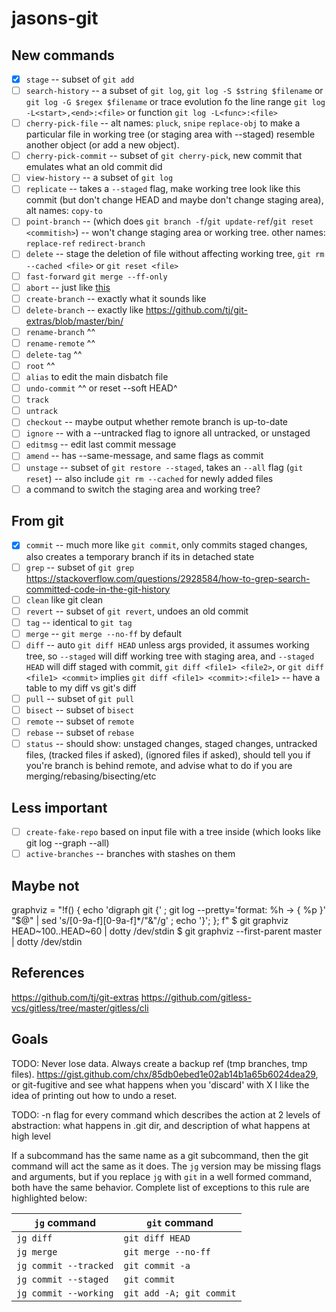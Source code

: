 # jasons-git

## New commands

* [x] `stage` -- subset of `git add`
* [ ] `search-history` -- a subset of `git log`, `git log -S $string $filename` or `git log -G $regex $filename` or trace evolution fo the line range `git log -L<start>,<end>:<file>` or function `git log -L<func>:<file>`
* [ ] `cherry-pick-file` -- alt names: `pluck`, `snipe` `replace-obj` to make a particular file in working tree (or staging area with --staged) resemble another object (or add a new object).
* [ ] `cherry-pick-commit` -- subset of `git cherry-pick`, new commit that emulates what an old commit did
* [ ] `view-history` -- a subset of `git log`
* [ ] `replicate` -- takes a `--staged` flag, make working tree look like this commit (but don't change HEAD and maybe don't change staging area), alt names: `copy-to`
* [ ] `point-branch` -- (which does `git branch -f`/`git update-ref`/`git reset <commitish>`) -- won't change staging area or working tree. other names: `replace-ref` `redirect-branch` 
* [ ] `delete` -- stage the deletion of file without affecting working tree, `git rm --cached <file>` or `git reset <file>`
* [ ] `fast-forward` `git merge --ff-only`
* [ ] `abort` -- just like [this](https://github.com/tj/git-extras/blob/master/bin/git-abort)
* [ ] `create-branch` -- exactly what it sounds like
* [ ] `delete-branch` -- exactly like https://github.com/tj/git-extras/blob/master/bin/
* [ ] `rename-branch` ^^
* [ ] `rename-remote` ^^
* [ ] `delete-tag` ^^
* [ ] `root` ^^
* [ ] `alias` to edit the main disbatch file
* [ ] `undo-commit` ^^ or reset --soft HEAD^
* [ ] `track`
* [ ] `untrack`
* [ ] `checkout` -- maybe output whether remote branch is up-to-date
* [ ] `ignore` -- with a --untracked flag to ignore all untracked, or unstaged
* [ ] `editmsg` -- edit last commit message
* [ ] `amend` -- has --same-message, and same flags as commit
* [ ] `unstage` -- subset of `git restore --staged`, takes an `--all` flag (`git reset`) -- also include `git rm --cached` for newly added files
* [ ] a command to switch the staging area and working tree?

## From git

* [x] `commit` -- much more like `git commit`, only commits staged changes, also creates a temporary branch if its in detached state
* [ ] `grep` -- subset of `git grep` https://stackoverflow.com/questions/2928584/how-to-grep-search-committed-code-in-the-git-history
* [ ] `clean` like git clean
* [ ] `revert` -- subset of `git revert`, undoes an old commit
* [ ] `tag` -- identical to `git tag`
* [ ] `merge` -- `git merge --no-ff` by default
* [ ] `diff` -- auto `git diff HEAD` unless args provided, it assumes working tree, so `--staged` will diff working tree with staging area, and `--staged HEAD` will diff staged with commit, `git diff <file1> <file2>`, or `git diff <file1> <commit>` implies `git diff <file1> <commit>:<file1>` -- have a table to my diff vs git's diff
* [ ] `pull` -- subset of `git pull`
* [ ] `bisect` -- subset of `bisect`
* [ ] `remote` -- subset of `remote`
* [ ] `rebase` -- subset of `rebase`
* [ ] `status` -- should show: unstaged changes, staged changes, untracked files, (tracked files if asked), (ignored files if asked), should tell you if you're branch is behind remote, and advise what to do if you are merging/rebasing/bisecting/etc

## Less important

* [ ] `create-fake-repo` based on input file with a tree inside (which looks like git log --graph --all)
* [ ] `active-branches` -- branches with stashes on them

## Maybe not

graphviz = "!f() { echo 'digraph git {' ; git log --pretty='format:  %h -> { %p }' \"$@\" | sed 's/[0-9a-f][0-9a-f]*/\"&\"/g' ; echo '}'; }; f"
$ git graphviz HEAD~100..HEAD~60 | dotty /dev/stdin
$ git graphviz --first-parent master | dotty /dev/stdin

## References

https://github.com/tj/git-extras
https://github.com/gitless-vcs/gitless/tree/master/gitless/cli

## Goals

TODO: Never lose data. Always create a backup ref (tmp branches, tmp files). https://gist.github.com/chx/85db0ebed1e02ab14b1a65b6024dea29, or git-fugitive and see what happens when you 'discard' with X
I like the idea of printing out how to undo a reset.

TODO: -n flag for every command which describes the action at 2 levels of abstraction: what happens in .git dir, and description of what happens at high level

If a subcommand has the same name as a git subcommand, then the git command will act the same as it does. The `jg` version may be missing flags and arguments, but if you replace `jg` with `git` in a well formed command, both have the same behavior. Complete list of exceptions to this rule are highlighted below:

| `jg` command | `git` command |
| --- | --- |
| `jg diff` | `git diff HEAD` |
| `jg merge` | `git merge --no-ff` |
| `jg commit --tracked` | `git commit -a` |
| `jg commit --staged` | `git commit` |
| `jg commit --working` | `git add -A; git commit` |

